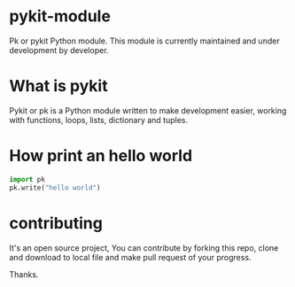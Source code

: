 # pykit-module
Pk or pykit Python module. This module is currently maintained and under development by developer. 

# What is pykit
Pykit or pk is a Python module written to make development easier, working with functions, loops, lists, dictionary and
tuples. 

# How print an hello world 
```python
import pk 
pk.write("hello world")
```

# contributing
It's an open source project, You can contribute by forking this repo, clone and download to local file and
make pull request of your progress. 

Thanks. 
